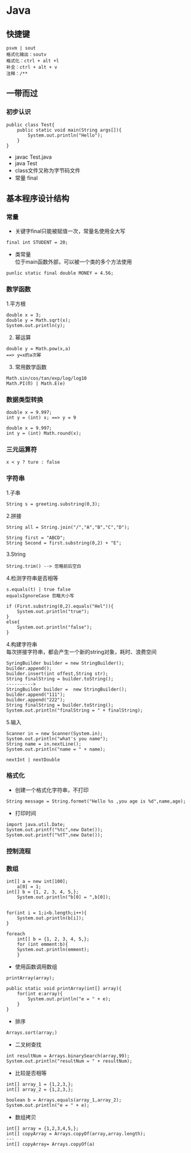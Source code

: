



# Java

## 快捷键
```
psvm | sout
格式化输出：soutv
格式化：ctrl + alt +l
补全：ctrl + alt + v
注释：/**
```

## 一带而过

### 初步认识

```
public class Test{
    public static void main(String args[]){
        System.out.println("Hello");
    }
}
```
* javac Test.java
* java Test
* class文件又称为字节码文件
* 常量 final

## 基本程序设计结构

### 常量

*   关键字final只能被赋值一次，常量名使用全大写

```
final int STUDENT = 20;
```

*   类常量  
位于main函数外部，可以被一个类的多个方法使用
```
punlic static final double MONEY = 4.56;
```

### 数学函数

1.平方根

```
double x = 3;
double y = Math.sqrt(x);
System.out.println(y);
```

2.   幂运算
```
double y = Math.pow(x,a)
==> y=x的a次幂
```

3.   常用数学函数
```
Math.sin/cos/tan/exp/log/log10
Math.PI(Π) | Math.E(e)
```

### 数据类型转换

```
double x = 9.997;
int y = (int) x; ==> y = 9

double x = 9.997;
int y = (int) Math.round(x);
```

### 三元运算符

```
x < y ? ture : false
```

### 字符串

1.子串
```
String s = greeting.substring(0,3);
```

2.拼接
```
String all = String.join("/","A","B","C","D");

String first = "ABCD";
String Second = first.substring(0,2) + "E";
```
3.String
```
String.trim() --> 忽略前后空白
```

4.检测字符串是否相等

```
s.equals(t) | true false
equalsIgnoreCase 忽略大小写

if (First.substring(0,2).equals("Hel")){
	System.out.println("true");
}
else{
	System.out.println("false");
}
```

4.构建字符串  
每次拼接字符串，都会产生一个新的string对象，耗时、浪费空间

```
SyringBuilder builder = new StringBuilder();
builder.append();
builder.insert(int offest,String str);
String finalString = builder.toString();
---------->
StringBuilder builder =  new StringBuilder();
builder.append("111");
builder.append("222");
String finalString = builder.toString();
System.out.println("finalString = " + finalString);
```

5.输入
```
Scanner in = new Scanner(System.in);
System.out.println("what's you name");
String name = in.nextLine();
System.out.println("name = " + name);

nextInt | nextDouble
```

### 格式化

* 创建一个格式化字符串，不打印
```
String message = String.formet("Hello %s ,you age is %d",name,age);
```

* 打印时间
```
import java.util.Date;
System.out.printf("%tc",new Date());
System.out.printf("%tT",new Date());
```

### 控制流程

### 数组

```
int[] a = new int[100];
	a[0] = 1;
int[] b = {1, 2, 3, 4, 5,};
	System.out.println("b[0] = ",b[0]);
	

for(int i = 1;i<b.length;i++){
	System.out.println(b[i]);
}

foreach
    int[] b = {1, 2, 3, 4, 5,};
    for (int emment:b){
    System.out.println(emment);
    }
```

*   使用函数调用数组
```
printArray(array);

public static void printArray(int[] array){
	for(int e:array){
		System.out.println("e = " + e);
	}
}
```

* 排序
```
Arrays.sort(array;)
```

* 二叉树查找
```
int resultNum = Arrays.binarySearch(array,99);
System.out.println("resultNum = " + resultNum);
```

* 比较是否相等
```
int[] array_1 = {1,2,3,};
int[] array_2 = {1,2,3,};

boolean b = Arrays.equals(array_1,array_2);
System.out.println("e = " + e);
```

* 数组拷贝
```
int[] array = {1,2,3,4,5,};
int[] copyArray = Arrays.copyOf(array,array.length);
---
int[] copyArray= Arrays.copyOf(a)
```
